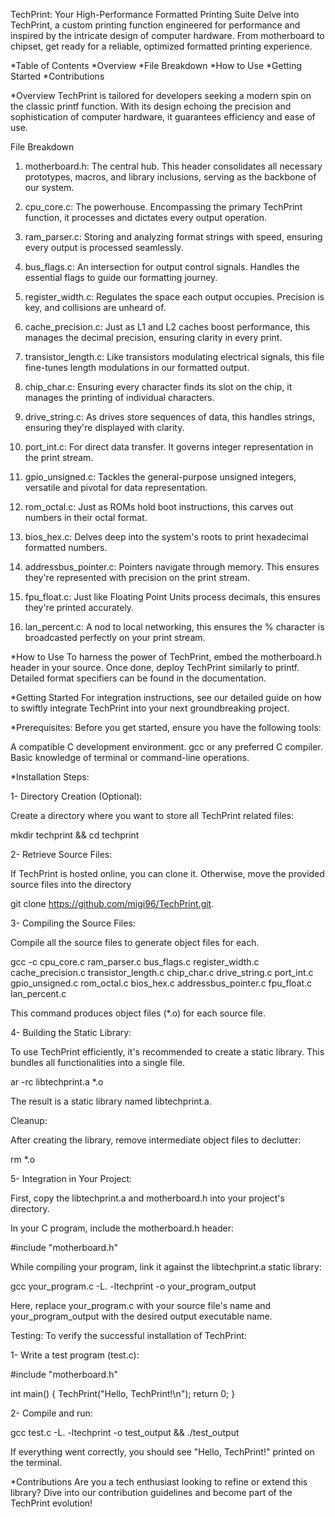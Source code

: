TechPrint: Your High-Performance Formatted Printing Suite
Delve into TechPrint, a custom printing function engineered for performance and inspired by the intricate design of computer hardware. From motherboard to chipset, get ready for a reliable, optimized formatted printing experience.

*Table of Contents
*Overview
*File Breakdown
*How to Use
*Getting Started
*Contributions

*Overview
TechPrint is tailored for developers seeking a modern spin on the classic printf function. With its design echoing the precision and sophistication of computer hardware, it guarantees efficiency and ease of use.

File Breakdown
1. motherboard.h: The central hub. This header consolidates all necessary prototypes, macros, and library inclusions, serving as the backbone of our system.

2. cpu_core.c: The powerhouse. Encompassing the primary TechPrint function, it processes and dictates every output operation.

3. ram_parser.c: Storing and analyzing format strings with speed, ensuring every output is processed seamlessly.

4. bus_flags.c: An intersection for output control signals. Handles the essential flags to guide our formatting journey.

5. register_width.c: Regulates the space each output occupies. Precision is key, and collisions are unheard of.

6. cache_precision.c: Just as L1 and L2 caches boost performance, this manages the decimal precision, ensuring clarity in every print.

7. transistor_length.c: Like transistors modulating electrical signals, this file fine-tunes length modulations in our formatted output.

8. chip_char.c: Ensuring every character finds its slot on the chip, it manages the printing of individual characters.

9. drive_string.c: As drives store sequences of data, this handles strings, ensuring they're displayed with clarity.

10. port_int.c: For direct data transfer. It governs integer representation in the print stream.

11. gpio_unsigned.c: Tackles the general-purpose unsigned integers, versatile and pivotal for data representation.

12. rom_octal.c: Just as ROMs hold boot instructions, this carves out numbers in their octal format.

13. bios_hex.c: Delves deep into the system's roots to print hexadecimal formatted numbers.

14. addressbus_pointer.c: Pointers navigate through memory. This ensures they're represented with precision on the print stream.

15. fpu_float.c: Just like Floating Point Units process decimals, this ensures they're printed accurately.

16. lan_percent.c: A nod to local networking, this ensures the % character is broadcasted perfectly on your print stream.

*How to Use
To harness the power of TechPrint, embed the motherboard.h header in your source. Once done, deploy TechPrint similarly to printf. Detailed format specifiers can be found in the documentation.

*Getting Started
For integration instructions, see our detailed guide on how to swiftly integrate TechPrint into your next groundbreaking project.

*Prerequisites:
Before you get started, ensure you have the following tools:

A compatible C development environment.
gcc or any preferred C compiler.
Basic knowledge of terminal or command-line operations.

*Installation Steps:

1- Directory Creation (Optional):

Create a directory where you want to store all TechPrint related files:

mkdir techprint && cd techprint

2- Retrieve Source Files:

If TechPrint is hosted online, you can clone it. Otherwise, move the provided source files into the directory

git clone https://github.com/migi96/TechPrint.git.

3- Compiling the Source Files:

Compile all the source files to generate object files for each.

gcc -c cpu_core.c ram_parser.c bus_flags.c register_width.c cache_precision.c transistor_length.c chip_char.c drive_string.c port_int.c gpio_unsigned.c rom_octal.c bios_hex.c addressbus_pointer.c fpu_float.c lan_percent.c

This command produces object files (*.o) for each source file.

4- Building the Static Library:

To use TechPrint efficiently, it's recommended to create a static library. This bundles all functionalities into a single file.

ar -rc libtechprint.a *.o

The result is a static library named libtechprint.a.

Cleanup:

After creating the library, remove intermediate object files to declutter:

rm *.o

5- Integration in Your Project:

First, copy the libtechprint.a and motherboard.h into your project's directory.

In your C program, include the motherboard.h header:

#include "motherboard.h"

While compiling your program, link it against the libtechprint.a static library:

gcc your_program.c -L. -ltechprint -o your_program_output

Here, replace your_program.c with your source file's name and your_program_output with the desired output executable name.

Testing:
To verify the successful installation of TechPrint:

1- Write a test program (test.c):

#include "motherboard.h"

int main() {
    TechPrint("Hello, TechPrint!\n");
    return 0;
}

2- Compile and run:

gcc test.c -L. -ltechprint -o test_output && ./test_output

If everything went correctly, you should see "Hello, TechPrint!" printed on the terminal.


*Contributions
Are you a tech enthusiast looking to refine or extend this library? Dive into our contribution guidelines and become part of the TechPrint evolution!
